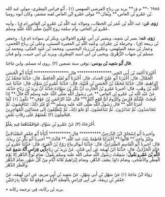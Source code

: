 ٦٩٨٥ -** م ق:** يزيد بن رباح القرشي السهمي (١) ، أَبُو فراس المِصْرِي، مولى عَبد الله بْن عَمْرو بْن العاص،** ويُقال:** مولى عَمْرو ابْن العاص لقبه مشفر، وكان أبوه روميا.

**رَوَى عَن:** عَبد اللَّهِ بْن عُمَر بْن الخطاب، ومولاه عَبد اللَّهِ بْن عَمْرو بْن العاص (م ق) ، وأبيه عَمْرو بْن العاص، وأم سلمة زوج النَّبِيّ صَلَّى اللَّهُ عَلَيْهِ وسلم.

**رَوَى عَنه:** بسر بْن سَعِيد، وبشير بْن أَبي عَمْرو الخولاني، وبكر بْن سوادة (م ق) ، وجعفر بْن ربيعة (ق) ، وحرملة بْن عِمْران، وعُبَيد اللَّهِ بْن المغيرة السبئي، وعلي بْن رباح اللخمي، وعمار بْن سعد السلهمي، وعَمْرو بْن زياد اليحصبي، ومحمد بْن عُبَيد العكي، ومحمد بْن مسلم بْن شهاب الزُّهْرِيّ، ويحيى بْن أَبي أسيد المِصْرِي، ويزيد بْن أَبي حبيب، وأبو قنان.

**قال أَبُو سَعِيد بْن يونس:** توفي سنة تسعين (٢) .روى له مسلم، وابن مَاجَهْ.

أَخْبَرَنَا أَحْمَد بْن أَبي الخير،**************** قال:**************** أَنْبَأَنَا أَبُو الْحَسَنِ الْجَمَّالُ، قال: أَخْبَرَنَا أَبُو عَلِيّ الحداد، قال: أَخْبَرَنَا أَبُو نُعَيْمٍ الْحَافِظُ، قال: حَدَّثَنَا مُحَمَّدُ بْنُ إِبْرَاهِيمَ، قال: حَدَّثَنَا مُحَمَّدُ بْنُ الْحَسَنِ بْنِ قُتَيْبَةَ، قال: حَدَّثَنَا عَمْرو بْنُ سَوَّادٍ، قال: حَدَّثَنَا عَبد اللَّهِ بْنُ وهْبٍ، قال: أخبرنا عَمْرو بْنُ الْحَارِثِ أَنَّ بَكْرَ بْنَ سَوَّادَةَ حَدَّثَهُ أَنَّ يَزِيدَ بْنَ رَبَاحٍ حَدَّثَهُ، عَنْ عَبْدِ الله بْن عَمْرو بْن العاص،** عن رَسُولِ اللَّهِ صَلَّى اللَّهُ عليه وسلم أَنَّهُ قال:** إِذَا فُتِحَتْ عَلَيْكُمْ فَارِسُ والرُّومُ أَيُّ قَوْمٍ أَنْتُمْ؟** قال عَبْدُ الرَّحْمَنِ بْنُ عَوْفٍ:** نَكُونُ (١) كَمَا أَمَرَنَا اللَّهِ.** قال رَسُولُ اللَّهِ صَلَّى الله عليه وسلم:** أَوْ غَيْرَ ذَلِكَ: تَتَنَافَسُونَ، ثُمَّ تَتَحَاسَدُونَ، ثُمَّ تَتَدَابَرُونَ، ثُمَّ تَتَبَاغَضُونَ، أَوْ نَحْوَ ذَلِكَ، ثُمَّ تَنْطَلِقُونَ إِلَى مَسَاكِينَ الْمُهَاجِرِينَ فَتَحْمِلُونَ (٢) بَعْضَهُمْ عَلَى رِقَابِ بَعْضٍ.

أَخْرَجَاهُ (٣) عَنْ عَمْرو بْنِ سَوَّادٍ، فَوَافَقْنَاهُمَا فِيهِ بِعُلُوٍّ.

وأخبرنا أَبُو إِسْحَاقَ ابْنُ الدَّرَجِيِّ،********** قال:********** أَنْبَأَنَا أَبُو جَعْفَرٍ الصَّيْدَلانِيُّ وغَيْرُ واحِدٍ،** قَالُوا:** أَخْبَرَتْنَا فَاطِمَةُ بِنْتُ عَبد اللَّهِ،** قَالَتْ:** أخبرنا أَبُو بَكْرِ بْنُ رِيذَةَ، قال: أخبرنا أَبُو الْقَاسِمِ الطَّبَرَانِيُّ، قال: حَدَّثَنَا أبوالزنباع رَوْحُ بْنُ الْفَرَجِ، قال: حَدَّثَنَا عَمْرو بْنِ خَالِدٍ الْحَرَّانِيُّ، قال: حَدَّثَنَا ابْنُ لَهِيعَة عَن أَبِي قَنَانٍ، عَنْ يَزِيدَ بْنِ رَبَاحٍ**أَبِي فِرَاسٍ أَنَّهُ سَمِعَ عَبد اللَّهِ بْنَ عَمْرو يَقُولُ:** سَمِعْتُ رَسُول اللَّهِ صلى الله عليه وسلم يَقُولُ: صَامَ نُوحٌ الدَّهْرَ إِلا يَوْمَ الْفِطْرِ والأَضْحَى، وصَامَ دَاوُدُ نِصْفَ الدَّهْرِ، وصَامَ إِبْرَاهِيمُ ثَلاثَةَ أَيَّامٍ مِنْ كُلِّ شَهْرٍ، صَامَ الدَّهْرَ وأَفْطَرَ الدَّهْرَ.

رَوَاهُ ابْنُ مَاجَهْ (١) عَنْ سَهْلِ بْنِ أَبي سَهْلٍ، عَنْ سَعِيد بْنِ أَبي مريم، عَنِ ابن لَهِيعَة، عَنْ جَعْفَرِ بْنِ رَبِيعَةَ، عَن أَبِي فِرَاسٍ بِالْقِصَّةِ الأُولَى، فَوَقَعَ لَنَا عَالِيًا بِدَرَجَتَيْنِ.

• يزيد بْن ركانة، فِي ترجمة ركانة.